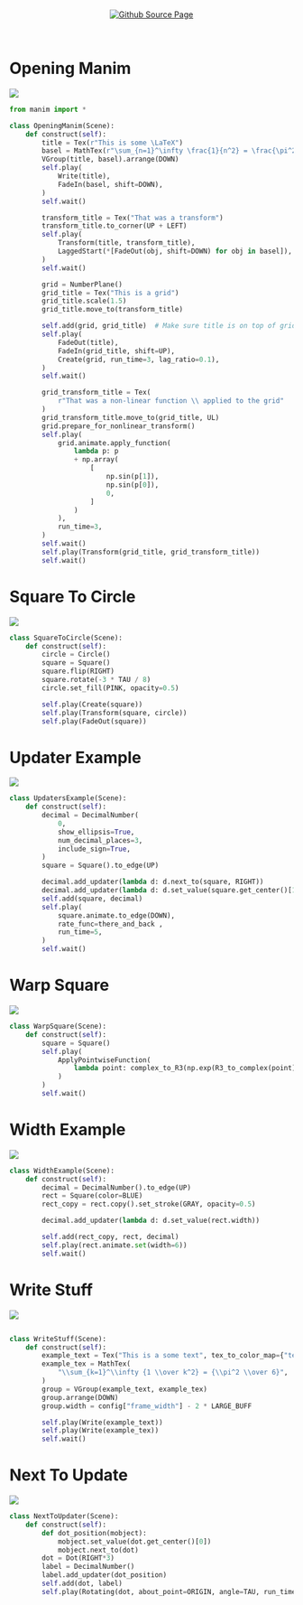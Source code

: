 <br>
<p align="center">
<a href="https://github.com/Alimjoo/manim-example"><img src="https://img.shields.io/pypi/format/fas?color=success&label=alimjoo&logo=github&style=plastic" alt="Github Source Page"></a>
</p>
<br>

# Opening Manim
![](./images/vlcsnap-2021-05-29-22h43m48s981.png)
```python
from manim import *

class OpeningManim(Scene):
    def construct(self):
        title = Tex(r"This is some \LaTeX")
        basel = MathTex(r"\sum_{n=1}^\infty \frac{1}{n^2} = \frac{\pi^2}{6}")
        VGroup(title, basel).arrange(DOWN)
        self.play(
            Write(title),
            FadeIn(basel, shift=DOWN),
        )
        self.wait()

        transform_title = Tex("That was a transform")
        transform_title.to_corner(UP + LEFT)
        self.play(
            Transform(title, transform_title),
            LaggedStart(*[FadeOut(obj, shift=DOWN) for obj in basel]),
        )
        self.wait()

        grid = NumberPlane()
        grid_title = Tex("This is a grid")
        grid_title.scale(1.5)
        grid_title.move_to(transform_title)

        self.add(grid, grid_title)  # Make sure title is on top of grid
        self.play(
            FadeOut(title),
            FadeIn(grid_title, shift=UP),
            Create(grid, run_time=3, lag_ratio=0.1),
        )
        self.wait()

        grid_transform_title = Tex(
            r"That was a non-linear function \\ applied to the grid"
        )
        grid_transform_title.move_to(grid_title, UL)
        grid.prepare_for_nonlinear_transform()
        self.play(
            grid.animate.apply_function(
                lambda p: p
                + np.array(
                    [
                        np.sin(p[1]),
                        np.sin(p[0]),
                        0,
                    ]
                )
            ),
            run_time=3,
        )
        self.wait()
        self.play(Transform(grid_title, grid_transform_title))
        self.wait()

```
# Square To Circle
![](./images/vlcsnap-2021-05-29-22h53m09s317.png)

```python 
class SquareToCircle(Scene):
    def construct(self):
        circle = Circle()
        square = Square()
        square.flip(RIGHT)
        square.rotate(-3 * TAU / 8)
        circle.set_fill(PINK, opacity=0.5)

        self.play(Create(square))
        self.play(Transform(square, circle))
        self.play(FadeOut(square))
```
# Updater Example
![](./images/vlcsnap-2021-05-29-22h56m15s595.png)
```python 
class UpdatersExample(Scene):
    def construct(self):
        decimal = DecimalNumber(
            0,
            show_ellipsis=True,
            num_decimal_places=3,
            include_sign=True,
        )
        square = Square().to_edge(UP)

        decimal.add_updater(lambda d: d.next_to(square, RIGHT))
        decimal.add_updater(lambda d: d.set_value(square.get_center()[1]))
        self.add(square, decimal)
        self.play(
            square.animate.to_edge(DOWN),
            rate_func=there_and_back ,
            run_time=5,
        )
        self.wait()
```
# Warp Square
![](./images/vlcsnap-2021-05-29-23h15m54s420.png)
```python 
class WarpSquare(Scene):
    def construct(self):
        square = Square()
        self.play(
            ApplyPointwiseFunction(
                lambda point: complex_to_R3(np.exp(R3_to_complex(point))), square
            )
        )
        self.wait()

```
# Width Example
![](./images/vlcsnap-2021-05-29-23h19m19s035.png)
```python
class WidthExample(Scene):
    def construct(self):
        decimal = DecimalNumber().to_edge(UP)
        rect = Square(color=BLUE)
        rect_copy = rect.copy().set_stroke(GRAY, opacity=0.5)

        decimal.add_updater(lambda d: d.set_value(rect.width))

        self.add(rect_copy, rect, decimal)
        self.play(rect.animate.set(width=6))
        self.wait()


```

# Write Stuff
![](./images/vlcsnap-2021-05-29-23h21m38s475.png)
``` python 

class WriteStuff(Scene):
    def construct(self):
        example_text = Tex("This is a some text", tex_to_color_map={"text": YELLOW})
        example_tex = MathTex(
            "\\sum_{k=1}^\\infty {1 \\over k^2} = {\\pi^2 \\over 6}",
        )
        group = VGroup(example_text, example_tex)
        group.arrange(DOWN)
        group.width = config["frame_width"] - 2 * LARGE_BUFF

        self.play(Write(example_text))
        self.play(Write(example_tex))
        self.wait()

```

# Next To Update
![](./images/vlcsnap-2021-05-29-23h31m05s816.png)
```python
class NextToUpdater(Scene):
    def construct(self):
        def dot_position(mobject):
            mobject.set_value(dot.get_center()[0])
            mobject.next_to(dot)
        dot = Dot(RIGHT*3)
        label = DecimalNumber()
        label.add_updater(dot_position)
        self.add(dot, label)
        self.play(Rotating(dot, about_point=ORIGIN, angle=TAU, run_time=TAU, rate_func=linear))
```
